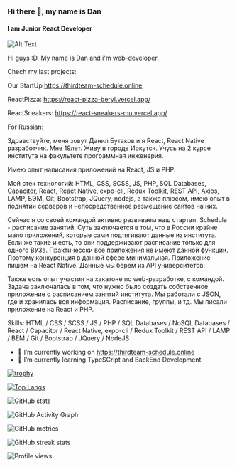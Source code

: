 ### Hi there 👋, my name is Dan
#### I am Junior React Developer

![Alt Text](https://media.giphy.com/media/aDS8SjVtS3Mwo/giphy.gif)

Hi guys :D. My name is Dan and i'm web-developer. 

Chech my last projects: 

Our StartUp
https://thirdteam-schedule.online

ReactPizza:
https://react-pizza-beryl.vercel.app/

ReactSneakers:
https://react-sneakers-mu.vercel.app/


For Russian: 

Здравствуйте, меня зовут Данил Бутаков и я React, React Native разработчик. Мне 19лет. Живу в городе Иркутск. Учусь на 2 курсе института на факультете программная инженерия. 

Имею опыт написания приложений на React, JS и PHP. 

Мой стек технологий: HTML, CSS, SCSS, JS, PHP, SQL Databases, Capacitor, React, React Native, expo-cli, Redux Toolkit, REST API, Axios, LAMP,  БЭМ, Git, Bootstrap, JQuery, nodejs, а также плюсом, имею опыт в поднятии серверов и непосредственное размещение сайтов на них. 

Сейчас я со своей командой активно развиваем наш стартап. Schedule - расписание занятий. Суть заключается в том, что в России крайне мало приложений, которые сами подтягивают данные из института. Если же такие и есть, то они поддерживают расписание только для одного ВУЗа. Практичесски все приложения не имеют данной функции. Поэтому конкуренция в данной сфере минимальная. Приложение пишем на React Native. Данные мы берем из API университетов.

Также есть опыт участия на хакатоне по web-разработке, с командой. Задача заключалась в том, что
нужно было создать собственное приложение с расписанием занятий института. Мы работали с JSON, где и хранилась вся информация. Расписание, группы, и тд. Мы писали приложение на React и PHP.


Skills: HTML / CSS / SCSS / JS / PHP / SQL Databases / NoSQL Databases / React / Capacitor / React Native, expo-cli / Redux Toolkit / REST API / LAMP / BEM / Git / Bootstrap / JQuery / NodeJS

- 🔭 I’m currently working on https://thirdteam-schedule.online 
- 🌱 I’m currently learning TypeSCript and BackEnd Development 


[![trophy](https://github-profile-trophy.vercel.app/?username=danilbutakov)](https://github.com/ryo-ma/github-profile-trophy)

[![Top Langs](https://github-readme-stats.vercel.app/api/top-langs/?username=danilbutakov)](https://github.com/anuraghazra/github-readme-stats)

![GitHub stats](https://github-readme-stats.vercel.app/api?username=danilbutakov&show_icons=true&count_private=true)  

![GitHub Activity Graph](https://activity-graph.herokuapp.com/graph?username=danilbutakov)  

![GitHub metrics](https://metrics.lecoq.io/danilbutakov)  

![GitHub streak stats](https://github-readme-streak-stats.herokuapp.com/?user=danilbutakov)  

![Profile views](https://gpvc.arturio.dev/danilbutakov)  
